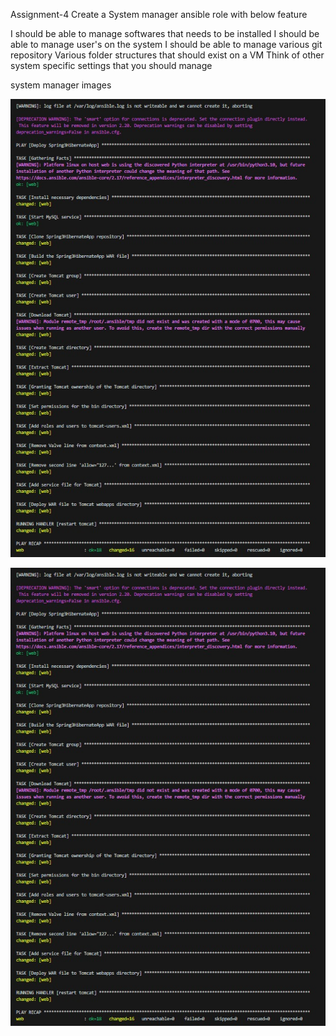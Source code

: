 Assignment-4
Create a System manager ansible role with below feature

I should be able to manage softwares that needs to be installed
I should be able to manage user's on the system
I should be able to manage various git repository
Various folder structures that should exist on a VM
Think of other system specific settings that you should manage


system manager images 

![alt text](image.png)
 
 ![alt text](image-1.png)